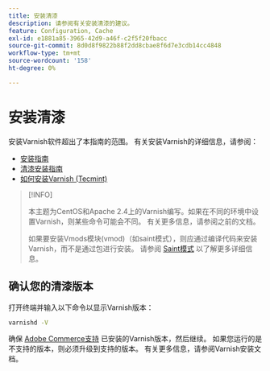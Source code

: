 ```yaml
---
title: 安装清漆
description: 请参阅有关安装清漆的建议。
feature: Configuration, Cache
exl-id: e1881a85-3965-42d9-a46f-c2f5f20fbacc
source-git-commit: 8d0d8f9822b88f2dd8cbae8f6d7e3cdb14cc4848
workflow-type: tm+mt
source-wordcount: '158'
ht-degree: 0%

---
```


# 安装清漆

安装Varnish软件超出了本指南的范围。 有关安装Varnish的详细信息，请参阅：

- [安装指南](https://www.varnish-software.com/developers/tutorials/installing-varnish-ubuntu/)
- [清漆安装指南](https://www.varnish-cache.org/docs)
- [如何安装Varnish (Tecmint)](https://www.tecmint.com/install-varnish-cache-web-accelerator/)

>[!INFO]
>
>本主题为CentOS和Apache 2.4上的Varnish编写。如果在不同的环境中设置Varnish，则某些命令可能会不同。 有关更多信息，请参阅之前的文档。
>
>如果要安装Vmods模块(vmod)（如saint模式），则应通过编译代码来安装Varnish，而不是通过包进行安装。 请参阅 [Saint模式](config-varnish-advanced.md#saint-mode) 以了解更多详细信息。

## 确认您的清漆版本

打开终端并输入以下命令以显示Varnish版本：

```bash
varnishd -V
```

确保 [Adobe Commerce支持](../../installation/system-requirements.md) 已安装的Varnish版本，然后继续。 如果您运行的是不支持的版本，则必须升级到支持的版本。 有关更多信息，请参阅Varnish安装文档。
